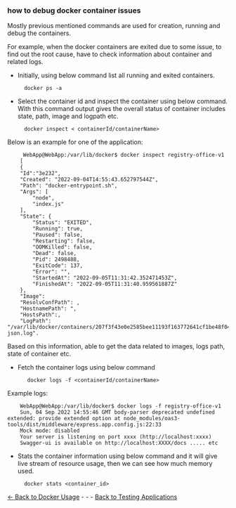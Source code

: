 ### how to debug docker container issues

Mostly previous mentioned commands are used for creation, running and debug the containers.

For example, when the docker containers are exited due to some issue, to find out the root cause, have to check information about container and related logs.

* Initially, using below command list all running and exited containers.

        docker ps -a

* Select the container id and inspect the container using below command. With this command output gives the overall status of container includes state, path, image and logpath etc.

        docker inspect < containerId/containerName>

Below is an example for one of the application:

         WebApp@WebApp:/var/lib/docker$ docker inspect registry-office-v1
        [
        {
        "Id":"3e232",
        "Created": "2022-09-04T14:55:43.652797544Z",
        "Path": "docker-entrypoint.sh",
        "Args": [
            "node",
            "index.js"
        ],
        "State": {
            "Status": "EXITED",
            "Running": true,
            "Paused": false,
            "Restarting": false,
            "OOMKilled": false,
            "Dead": false,
            "Pid": 2498488,
            "ExitCode": 137,
            "Error": "",
            "StartedAt": "2022-09-05T11:31:42.352471453Z",
            "FinishedAt": "2022-09-05T11:31:40.959561887Z"
        },
        "Image": 
        "ResolvConfPath": ,
        "HostnamePath": ",
        "HostsPath":,
        "LogPath": "/var/lib/docker/containers/207f3f43e0e2585bee11193f163772641cf1be48f04f734da898a5df0d43e232/207f3f43e0e2585bee11193f163772641cf1be48f04f734da898a5df0d43e232-json.log".

Based on this information, able to get the data related to images, logs path, state of container etc.

* Fetch the container logs using below command 

         docker logs -f <containerId/containerName>
Example logs: 

        WebApp@WebApp:/var/lib/docker$ docker logs -f registry-office-v1
        Sun, 04 Sep 2022 14:55:46 GMT body-parser deprecated undefined extended: provide extended option at node_modules/oas3-tools/dist/middleware/express.app.config.js:22:33
        Mock mode: disabled
        Your server is listening on port xxxx (http://localhost:xxxx)
        Swagger-ui is available on http://localhost:XXXX/docs ..... etc

* Stats the container information using below command and it will give live stream of resource usage, then we can see how much memory used.

        docker stats <container_id>

[<- Back to Docker Usage](./UtilizationInSDN.md) - - - [Back to Testing Applications](../../../TestingApplications.md)